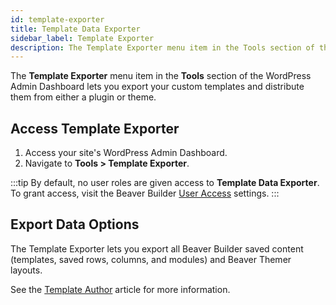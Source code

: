 ```yaml
---
id: template-exporter
title: Template Data Exporter
sidebar_label: Template Exporter
description: The Template Exporter menu item in the Tools section of the WordPress Admin Dashboard lets you export your custom templates and distribute them from either a plugin or theme.
---
```


The **Template Exporter** menu item in the **Tools** section of the WordPress Admin Dashboard lets you export your custom templates and distribute them from either a plugin or theme.

## Access Template Exporter

1. Access your site's WordPress Admin Dashboard.
2. Navigate to **Tools > Template Exporter**.

:::tip
By default, no user roles are given access to **Template Data Exporter**. To grant access, visit the Beaver Builder [User Access](user-access.md#template-data-exporter) settings.
:::

## Export Data Options

The Template Exporter lets you export all Beaver Builder saved content (templates, saved rows, columns, and modules) and Beaver Themer layouts.

See the [Template Author](layouts/templates/theme-template-authors.md) article for more information.

